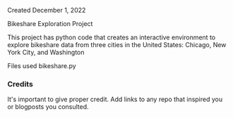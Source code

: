 

Created December 1, 2022

Bikeshare Exploration Project

This project has python code that creates an interactive environment to explore bikeshare data from three cities in the United States: Chicago, New York City, and Washington

Files used
bikeshare.py

### Credits
It's important to give proper credit. Add links to any repo that inspired you or blogposts you consulted.

